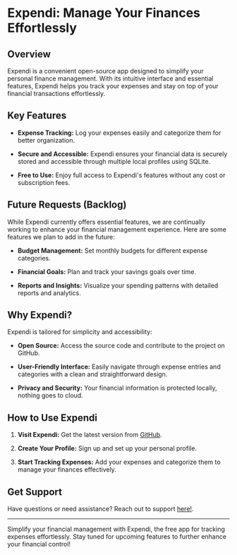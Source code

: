 # Expendi: Manage Your Finances Effortlessly

## Overview

Expendi is a convenient open-source app designed to simplify your personal finance management. With its intuitive interface and essential features, Expendi helps you track your expenses and stay on top of your financial transactions effortlessly.

## Key Features

- **Expense Tracking:** Log your expenses easily and categorize them for better organization.

- **Secure and Accessible:** Expendi ensures your financial data is securely stored and accessible through multiple local profiles using SQLite.

- **Free to Use:** Enjoy full access to Expendi's features without any cost or subscription fees.

## Future Requests (Backlog)

While Expendi currently offers essential features, we are continually working to enhance your financial management experience. Here are some features we plan to add in the future:

- **Budget Management:** Set monthly budgets for different expense categories.

- **Financial Goals:** Plan and track your savings goals over time.

- **Reports and Insights:** Visualize your spending patterns with detailed reports and analytics.

## Why Expendi?

Expendi is tailored for simplicity and accessibility:

- **Open Source:** Access the source code and contribute to the project on GitHub.

- **User-Friendly Interface:** Easily navigate through expense entries and categories with a clean and straightforward design.

- **Privacy and Security:** Your financial information is protected locally, nothing goes to cloud.

## How to Use Expendi

1. **Visit Expendi:** Get the latest version from [GitHub](https://github.com/uemajin/expendi).

2. **Create Your Profile:** Sign up and set up your personal profile.

3. **Start Tracking Expenses:** Add your expenses and categorize them to manage your finances effectively.

## Get Support

Have questions or need assistance? Reach out to support [here!](https://github.com/uemajin/expendi/issues).

---

Simplify your financial management with Expendi, the free app for tracking expenses effortlessly. Stay tuned for upcoming features to further enhance your financial control!
